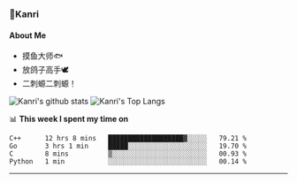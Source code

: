 ### 🌱Kanri
#### About Me
- 摸鱼大师🐟
- 放鸽子高手🕊
- 二刺螈二刺螈！

![Kanri's github stats](https://github-readme-stats.vercel.app/api?username=Yiwen-Chan&show_icons=true&theme=vue&line_height=20)
![Kanri's Top Langs](https://github-readme-stats.vercel.app/api/top-langs/?username=Yiwen-Chan&layout=compact&theme=vue&card_width=270)

📊 **This week I spent my time on**
<!--START_SECTION:waka-->
```text
C++      12 hrs 8 mins   ███████████████████▓░░░░░   79.21 % 
Go       3 hrs 1 min     █████░░░░░░░░░░░░░░░░░░░░   19.70 % 
C        8 mins          ▒░░░░░░░░░░░░░░░░░░░░░░░░   00.93 % 
Python   1 min           ░░░░░░░░░░░░░░░░░░░░░░░░░   00.14 % 
```
<!--END_SECTION:waka-->

***

